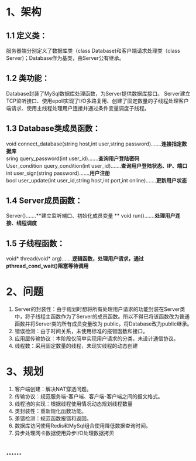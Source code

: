 # 1、架构
## 1.1 定义类：
服务器端分别定义了数据库类（class Database)和客户端请求处理类（class Server)；Database作为基类，由Server公有继承。
## 1.2 类功能：
Database封装了MySql数据库处理函数，为Server提供数据库接口。
Server建立TCP监听接口、使用epoll实现了I/O多路复用、创建了固定数量的子线程处理客户端请求、使用主线程处理用户连接并通过条件变量调度子线程。
## 1.3 Database类成员函数：
void connect_database(string host,int user,string password).......**连接指定数据库**  
sring query_password(int user_id).......**查询用户登陆密码**  
User_condition query_condition(int user_id).......**查询用户登陆状态、IP、端口**  
int user_sign(string password).......**用户注册**  
bool user_update(int user_id,string host,int port,int online).......**更新用户状态**
## 1.4 Server成员函数：
Server().......**建立监听端口、初始化成员变量 ** 
void run().......**处理用户连接、线程调度**
## 1.5 子线程函数：
void* thread(void* arg).......**逻辑函数，处理用户请求，通过pthread_cond_wait()阻塞等待调用**
# 2、问题
1. Server的封装性：由于规划时想将所有处理用户请求的功能封装在Server类中，将子线程主函数作为了Server的成员函数。所以不得已将该函数改为普通函数并将Server类的所有成员变量改为
public，将Database改为public继承。　　
2. 错误检测：由于时间关系，未使用标准的报错函数和接口。　　
3. 应用层传输协议：本阶段仅简单实现用户请求的分类，未设计通信协议。　　
4. 线程数：采用固定数量的线程，未现实线程的动态创建
# 3、规划
1. 客户端创建：解决NAT穿透问题。　　
2. 传输协议：规范服务端-客户端、客户端-客户端之间的报文格式。　　
3. 线程池的实现：根据线程使用情况动态规划线程数量　　　
4. 类封装性：重新规化函数功能。　　
5. 差错检测：规范函数报错和返回。　　
6. 数据库访问使用Redis和MySql组合使用降低数据查询时间。　　
7. 异步处理网卡数据使用异步I/O处理数据拷贝
## ......
